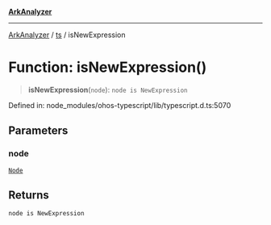 [**ArkAnalyzer**](../../../../README.md)

***

[ArkAnalyzer](../../../../globals.md) / [ts](../README.md) / isNewExpression

# Function: isNewExpression()

> **isNewExpression**(`node`): `node is NewExpression`

Defined in: node\_modules/ohos-typescript/lib/typescript.d.ts:5070

## Parameters

### node

[`Node`](../interfaces/Node.md)

## Returns

`node is NewExpression`
